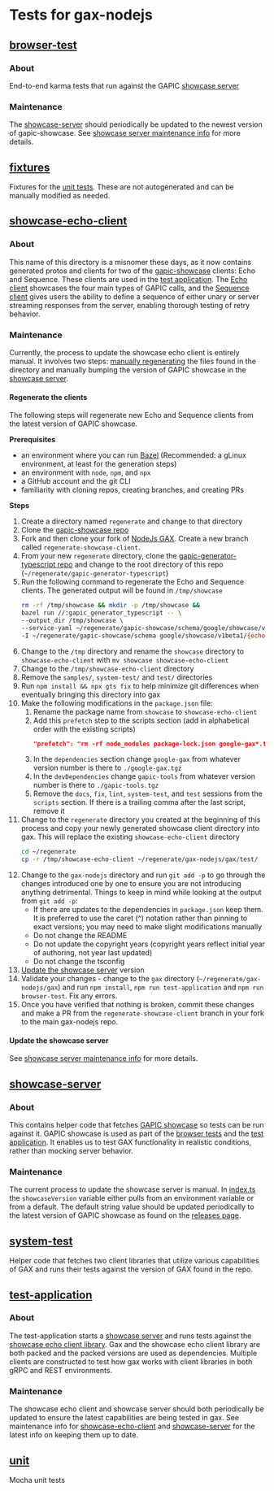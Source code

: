 # Tests for gax-nodejs

## [browser-test](./browser-test/)
### About
End-to-end karma tests that run against the GAPIC [showcase server](#showcase-server)

### Maintenance
The [showcase-server](#showcase-server) should periodically be updated to the newest version of gapic-showcase. See [showcase server maintenance info](#maintenance-2) for more details. 

## [fixtures](./fixtures)
Fixtures for the [unit tests](#unit). These are not autogenerated and can be manually modified as needed.

## [showcase-echo-client](./showcase-echo-client/)
### About
This name of this directory is a misnomer these days, as it now contains generated protos and clients for two of the [gapic-showcase](https://github.com/googleapis/gapic-showcase) clients: Echo and Sequence. These clients are used in the [test application](#test-application). The [Echo client](./showcase-echo-client/protos/google/showcase/v1beta1/echo.proto) showcases the four main types of GAPIC calls, and the [Sequence client](./showcase-echo-client/protos/google/showcase/v1beta1/sequence.proto) gives users the ability to define a sequence of either unary or server streaming responses from the server, enabling thorough testing of retry behavior.

### Maintenance
Currently, the process to update the showcase echo client is entirely manual. It involves two steps: [manually regenerating](#regenerate-the-clients) the files found in the directory and manually bumping the version of GAPIC showcase in the [showcase server](#showcase-server).

#### Regenerate the clients
The following steps will regenerate new Echo and Sequence clients from the latest version of GAPIC showcase.

**Prerequisites**
* an environment where you can run [Bazel](https://bazel.build/) (Recommended: a gLinux environment, at least for the generation steps)
* an environment with `node`, `npm`, and `npx`
* a GitHub account and the git CLI
* familiarity with cloning repos, creating branches, and creating PRs

**Steps**
1. Create a directory named `regenerate` and change to that directory 
1. Clone the [gapic-showcase repo](https://github.com/googleapis/gapic-showcase)
1. Fork and then clone your fork of [NodeJs GAX](https://github.com/googleapis/gax-nodejs). Create a new branch called `regenerate-showcase-client`.
1. From your new `regenerate` directory, clone the [gapic-generator-typescript repo](https://github.com/googleapis/gapic-generator-typescript) and change to the root directory of this repo (`~/regenerate/gapic-generator-typescript`)
1. Run the following command to regenerate the Echo and Sequence clients. The generated output will be found in `/tmp/showcase`
    ```sh
    rm -rf /tmp/showcase && mkdir -p /tmp/showcase &&
    bazel run //:gapic_generator_typescript -- \
    --output_dir /tmp/showcase \
    --service-yaml ~/regenerate/gapic-showcase/schema/google/showcase/v1beta1/showcase_v1beta1.yaml \
    -I ~/regenerate/gapic-showcase/schema google/showcase/v1beta1/{echo,sequence}.proto
    ```
1. Change to the `/tmp` directory and rename the `showcase` directory to `showcase-echo-client` with `mv showcase showcase-echo-client`
1. Change to the `/tmp/showcase-echo-client` directory
1. Remove the `samples/`, `system-test/` and `test/` directories
1. Run `npm install && npx gts fix` to help minimize git differences when eventually bringing this directory into gax
1. Make the following modifications in the `package.json` file:
    1.  Rename the package name from `showcase` to `showcase-echo-client`
    1. Add this `prefetch` step to the scripts section (add in alphabetical order with the existing scripts)
        ```json
        "prefetch": "rm -rf node_modules package-lock.json google-gax*.tgz gapic-tools*.tgz && cd ../.. && npm pack && mv google-gax*.tgz test/showcase-echo-client/google-gax.tgz && cd ../tools && npm install && npm pack && mv gapic-tools*.tgz ../gax/test/showcase-echo-client/gapic-tools.tgz"
        ```
    1. In the `dependencies` section change `google-gax` from whatever version number is there to  `./google-gax.tgz`
    1. In the `devDependencies` change `gapic-tools` from whatever version number is there to `./gapic-tools.tgz`
    1. Remove the `docs`, `fix`, `lint`, `system-test`, and `test` sessions from the `scripts` section. If there is a trailing comma after the last script, remove it
1. Change to the `regenerate` directory you created at the beginning of this process and copy your newly generated showcase client directory into gax. This will replace the existing `showcase-echo-client` directory
    ```sh
    cd ~/regenerate
    cp -r /tmp/showcase-echo-client ~/regenerate/gax-nodejs/gax/test/
    ```
1. Change to the `gax-nodejs` directory and run `git add -p` to go through the changes introduced one by one to ensure you are not introducing anything detrimental. Things to keep in mind while looking at the output from `git add -p`:
    * If there are updates to the dependencies in `package.json` keep them. It is preferred to use the caret (^) notation rather than pinning to exact versions; you may need to make slight modifications manually
    * Do not change the README
    * Do not update the copyright years (copyright years reflect initial year of authoring, not year last updated)
    * Do not change the tsconfig
1. [Update the showcase server](#update-the-showcase-server) version
1. Validate your changes - change to the `gax` directory (`~/regenerate/gax-nodejs/gax`) and run `npm install`, `npm run test-application` and `npm run browser-test`. Fix any errors.
1. Once you have verified that nothing is broken, commit these changes and make a PR from the `regenerate-showcase-client` branch in your fork to the main gax-nodejs repo.


#### Update the showcase server
See [showcase server maintenance info](#maintenance-2) for more details. 


## [showcase-server](./showcase-server/)
### About
This contains helper code that fetches [GAPIC showcase](https://github.com/googleapis/gapic-showcase) so tests can be run against it. GAPIC showcase is used as part of the [browser tests](#browser-test) and the [test application](#test-application). It enables us to test GAX functionality in realistic conditions, rather than mocking server behavior. 

### Maintenance
The current process to update the showcase server is manual. In [index.ts](./showcase-server/src/index.ts) the `showcaseVersion` variable either pulls from an environment variable or from a default. The default string value should be updated periodically to the latest version of GAPIC showcase as found on the [releases page](https://github.com/googleapis/gapic-showcase/releases).

## [system-test](./system-test/)
Helper code that fetches two client libraries that utilize various capabilities of GAX and runs their tests against the version of GAX found in the repo. 

## [test-application](./test-application/)
### About
The test-application starts a [showcase server](#showcase-server) and runs tests against the [showcase echo client library](#showcase-echo-client). Gax and the showcase echo client library are both packed and the packed versions are used as dependencies. Multiple clients are constructed to test how gax works with client libraries in both gRPC and REST environments.

### Maintenance
The showcase echo client and showcase server should both periodically be updated to ensure the latest capabilities are being tested in gax. See maintenance info for [showcase-echo-client](#maintenance-1) and [showcase-server](#maintenance-2) for the latest info on keeping them up to date.

## [unit](./unit/)
Mocha unit tests
